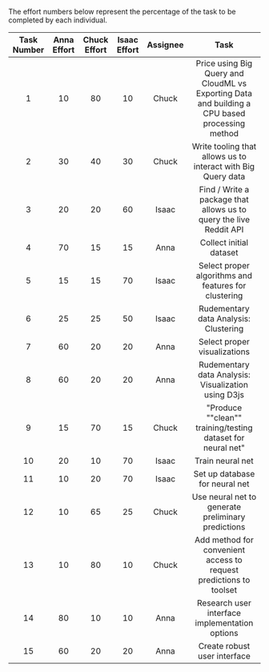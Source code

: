 The effort numbers below represent the percentage of the task to be completed by each individual.

**Task Number**|**Anna Effort**|**Chuck Effort**|**Isaac Effort**|**Assignee**|**Task**
:-----:|:-----:|:-----:|:-----:|:-----:|:-----:
1|10|80|10|Chuck|Price using Big Query and CloudML vs Exporting Data and building a CPU based processing method
2|30|40|30|Chuck|Write tooling that allows us to interact with Big Query data
3|20|20|60|Isaac|Find / Write a package that allows us to query the live Reddit API
4|70|15|15|Anna|Collect initial dataset
5|15|15|70|Isaac|Select proper algorithms and features for clustering
6|25|25|50|Isaac|Rudementary data Analysis: Clustering
7|60|20|20|Anna|Select proper visualizations
8|60|20|20|Anna|Rudementary data Analysis: Visualization using D3js
9|15|70|15|Chuck|"Produce ""clean"" training/testing dataset for neural net"
10|20|10|70|Isaac|Train neural net
11|10|20|70|Isaac|Set up database for neural net
12|10|65|25|Chuck|Use neural net to generate preliminary predictions
13|10|80|10|Chuck|Add method for convenient access to request predictions to toolset
14|80|10|10|Anna|Research user interface implementation options
15|60|20|20|Anna|Create robust user interface